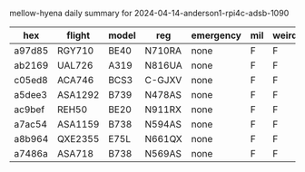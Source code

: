 mellow-hyena daily summary for 2024-04-14-anderson1-rpi4c-adsb-1090

|hex|flight|model|reg|emergency|mil|weirdo|
|--|--|--|--|--|--|--|
|a97d85|RGY710|BE40|N710RA|none|F|F|
|ab2169|UAL726|A319|N816UA|none|F|F|
|c05ed8|ACA746|BCS3|C-GJXV|none|F|F|
|a5dee3|ASA1292|B739|N478AS|none|F|F|
|ac9bef|REH50|BE20|N911RX|none|F|F|
|a7ac54|ASA1159|B738|N594AS|none|F|F|
|a8b964|QXE2355|E75L|N661QX|none|F|F|
|a7486a|ASA718|B738|N569AS|none|F|F|
